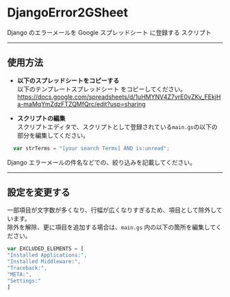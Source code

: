 # DjangoError2GSheet
Django のエラーメールを Google スプレッドシート に登録する スクリプト

-----------------
## 使用方法      
* **以下のスプレッドシートをコピーする**    
以下のテンプレートスプレッドシート をコピーしてください。     
https://docs.google.com/spreadsheets/d/1uHMYNV4Z7yrE0vZKv_FEkjHa-maMqYmZdzFTZQMfQrc/edit?usp=sharing

* **スクリプトの編集**     
スクリプトエディタで、スクリプトとして登録されている`main.gs`の以下の部分を編集してください。       
```JavaScript
  var strTerms = "[your search Terms] AND is:unread";
```
Django エラーメールの件名などでの、絞り込みを記載してください。      

-----------------
## 設定を変更する     
一部項目が文字数が多くなり、行幅が広くなりすぎるため、項目として除外しています。         
除外を解除、更に項目を追加する場合は、`main.gs` 内の以下の箇所を編集してください。        

```JavaScript
var EXCLUDED_ELEMENTS = [
"Installed Applications:",
"Installed Middleware:",
"Traceback:",
"META:",
"Settings:"
]
```

